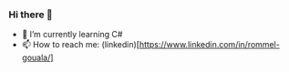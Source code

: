 ### Hi there 👋

- 🌱 I’m currently learning C#
- 📫 How to reach me: (linkedin)[https://www.linkedin.com/in/rommel-gouala/]


<!--
**RommelGouala/RommelGouala** is a ✨ _special_ ✨ repository because its `README.md` (this file) appears on your GitHub profile.

Here are some ideas to get you started:

- 🔭 I’m currently working on ...
- 🌱 I’m currently learning C#
- 👯 I’m looking to collaborate on ...
- 🤔 I’m looking for help with ...
- 💬 Ask me about ...
- 😄 Pronouns: ...
- ⚡ Fun fact: ...
-->
